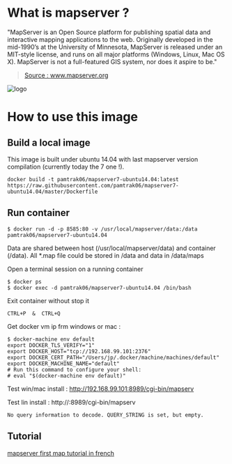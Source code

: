 # What is mapserver ?

"MapServer is an Open Source platform for publishing spatial data and interactive mapping applications to the web. Originally developed in the mid-1990’s at the University of Minnesota, MapServer is released under an MIT-style license, and runs on all major platforms (Windows, Linux, Mac OS X). MapServer is not a full-featured GIS system, nor does it aspire to be." 

> [Source : www.mapserver.org ](http://www.mapserver.org)

![logo](http://www.mapserver.org/_static/banner.png)

# How to use this image

## Build a local image

This image is built under ubuntu 14.04 with last mapserver version compilation (currently today the 7 one !).
```
docker build -t pamtrak06/mapserver7-ubuntu14.04:latest https://raw.githubusercontent.com/pamtrak06/mapserver7-ubuntu14.04/master/Dockerfile
```

## Run container

```
$ docker run -d -p 8585:80 -v /usr/local/mapserver/data:/data pamtrak06/mapserver7-ubuntu14.04
```

Data are shared between host (/usr/local/mapserver/data) and container (/data).
All *.map file could be stored in /data and data in /data/maps

Open a terminal session on a running container
```
$ docker ps
$ docker exec -d pamtrak06/mapserver7-ubuntu14.04 /bin/bash
```

Exit container without stop it
```
CTRL+P  &  CTRL+Q
```

Get docker vm ip frm windows or mac : 
```
$ docker-machine env default
export DOCKER_TLS_VERIFY="1"
export DOCKER_HOST="tcp://192.168.99.101:2376"
export DOCKER_CERT_PATH="/Users/jp/.docker/machine/machines/default"
export DOCKER_MACHINE_NAME="default"
# Run this command to configure your shell: 
# eval "$(docker-machine env default)"
```

Test win/mac install  : http://192.168.99.101:8989/cgi-bin/mapserv

Test lin install      : http://<host ip>:8989/cgi-bin/mapserv

```
No query information to decode. QUERY_STRING is set, but empty.
```
## Tutorial
[mapserver first map tutorial in french ](https://github.com/pamtrak06/gis-howto/blob/master/fr_ateliersigcartes-mapservermiseenoeuvre.pdf)



